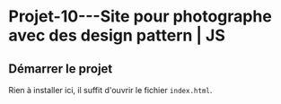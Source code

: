 # Projet-10---Site pour photographe avec des design pattern | JS #

## Démarrer le projet

Rien à installer ici, il suffit d'ouvrir le fichier `index.html`.


